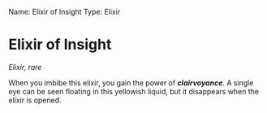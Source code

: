 Name: Elixir of Insight
Type: Elixir

# Elixir of Insight
_Elixir, rare_

When you imbibe this elixir, you gain the power of **_clairvoyance_**. A single eye can be seen floating in this yellowish liquid, but it disappears when the elixir is opened.